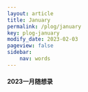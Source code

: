 ```yaml
---
layout: article
title: January
permalink: /plog/january
key: plog-january
modify_date: 2023-02-03
pageview: false   
sidebar:
    nav: words
---
```


#### 2023一月随想录
